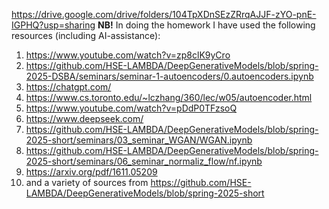 https://drive.google.com/drive/folders/104TpXDnSEzZRrqAJJF-zYO-pnE-IGPHQ?usp=sharing
**NB!**
In doing the homework I have used the following resources (including AI-assistance):
1. https://www.youtube.com/watch?v=zp8clK9yCro
2. https://github.com/HSE-LAMBDA/DeepGenerativeModels/blob/spring-2025-DSBA/seminars/seminar-1-autoencoders/0.autoencoders.ipynb
3. https://chatgpt.com/
4. https://www.cs.toronto.edu/~lczhang/360/lec/w05/autoencoder.html
5. https://www.youtube.com/watch?v=pDdP0TFzsoQ
6. https://www.deepseek.com/
7. https://github.com/HSE-LAMBDA/DeepGenerativeModels/blob/spring-2025-short/seminars/03_seminar_WGAN/WGAN.ipynb
8. https://github.com/HSE-LAMBDA/DeepGenerativeModels/blob/spring-2025-short/seminars/06_seminar_normaliz_flow/nf.ipynb
9. https://arxiv.org/pdf/1611.05209
10. and a variety of sources from https://github.com/HSE-LAMBDA/DeepGenerativeModels/blob/spring-2025-short
